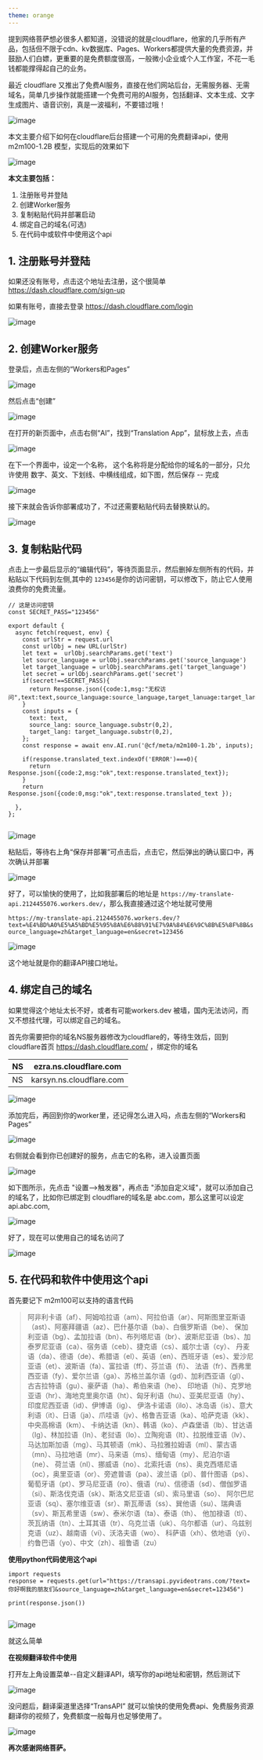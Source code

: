 ```yaml
---
theme: orange
---
```

提到网络菩萨想必很多人都知道，没错说的就是cloudflare，他家的几乎所有产品，包括但不限于cdn、kv数据库、Pages、Workers都提供大量的免费资源，并鼓励人们白嫖，更重要的是免费额度很高，一般微小企业或个人工作室，不花一毛钱都能撑得起自己的业务。

最近 cloudflare 又推出了免费AI服务，直接在他们网站后台，无需服务器、无需域名，简单几步操作就能搭建一个免费可用的AI服务，包括翻译、文本生成、文字生成图片、语音识别，真是一波福利，不要错过哦！


![image](https://github.com/jianchang512/translate-api/assets/3378335/f43c487f-a0d0-4c5b-8911-4aa04397bac2)


本文主要介绍下如何在cloudflare后台搭建一个可用的免费翻译api，使用 m2m100-1.2B 模型，实现后的效果如下

![image](https://github.com/jianchang512/translate-api/assets/3378335/26e18a0c-cb64-4149-b707-f41f9e37757f)


**本文主要包括：**

1. 注册账号并登陆
2. 创建Worker服务
3. 复制粘贴代码并部署启动
4. 绑定自己的域名(可选)
5. 在代码中或软件中使用这个api


## 1. 注册账号并登陆

如果还没有账号，点击这个地址去注册，这个很简单
https://dash.cloudflare.com/sign-up

如果有账号，直接去登录 https://dash.cloudflare.com/login

![image](https://github.com/jianchang512/translate-api/assets/3378335/4bfac0a5-08c4-472e-982b-524ff9b867a6)


## 2. 创建Worker服务

登录后，点击左侧的“Workers和Pages”

![image](https://github.com/jianchang512/translate-api/assets/3378335/1214e761-448b-4605-beab-42cfda4116e7)


然后点击“创建”

![image](https://github.com/jianchang512/translate-api/assets/3378335/da475429-7667-4057-86d6-c290023f21cb)


在打开的新页面中，点击右侧“AI”，找到“Translation App”，鼠标放上去，点击

![image](https://github.com/jianchang512/translate-api/assets/3378335/3dcaf42d-024a-49fb-beec-8d625ffb9a86)

在下一个界面中，设定一个名称， 这个名称将是分配给你的域名的一部分，只允许使用 数字、英文、下划线、中横线组成，如下图，然后保存 -- 完成


![image](https://github.com/jianchang512/translate-api/assets/3378335/34234daf-33b4-4d54-858d-fcc70714670e)



接下来就会告诉你部署成功了，不过还需要粘贴代码去替换默认的。

![image](https://github.com/jianchang512/translate-api/assets/3378335/bf7eb7fa-ad63-4862-97a5-1435ce417224)

## 3. 复制粘贴代码

点击上一步最后显示的“编辑代码”，等待页面显示，然后删掉左侧所有的代码，并粘贴以下代码到左侧,其中的 `123456`是你的访问密钥，可以修改下，防止它人使用浪费你的免费流量。

```
// 这是访问密钥
const SECRET_PASS="123456"

export default {
  async fetch(request, env) {
    const urlStr = request.url
    const urlObj = new URL(urlStr)
    let text =  urlObj.searchParams.get('text')
    let source_language = urlObj.searchParams.get('source_language')
    let target_language = urlObj.searchParams.get('target_language')
    let secret = urlObj.searchParams.get('secret')
    if(secret!==SECRET_PASS){
      return Response.json({code:1,msg:"无权访问",text:text,source_language:source_language,target_lanuage:target_language,secret:secret});
    }
    const inputs = {
      text: text,
      source_lang: source_language.substr(0,2),
      target_lang: target_language.substr(0,2),
    };
    const response = await env.AI.run('@cf/meta/m2m100-1.2b', inputs);

    if(response.translated_text.indexOf('ERROR')===0){
      return Response.json({code:2,msg:"ok",text:response.translated_text});
    }
    return Response.json({code:0,msg:"ok",text:response.translated_text });

  },
};


```
![image](https://github.com/jianchang512/translate-api/assets/3378335/754ad922-09e9-49bc-9666-128390fe758c)

粘贴后，等待右上角“保存并部署”可点击后，点击它，然后弹出的确认窗口中，再次确认并部署

![image](https://github.com/jianchang512/translate-api/assets/3378335/12e4482c-9a48-4275-ad44-3168501f760e)

好了，可以愉快的使用了，比如我部署后的地址是 `https://my-translate-api.2124455076.workers.dev/`，那么我直接通过这个地址就可使用

`https://my-translate-api.2124455076.workers.dev/?text=%E4%BD%A0%E5%A5%BD%E5%95%8A%E6%88%91%E7%9A%84%E6%9C%8B%E5%8F%8B&source_language=zh&target_language=en&secret=123456`

![image](https://github.com/jianchang512/translate-api/assets/3378335/92f06ac3-0651-4300-a452-49ec5b6fd6fe)
 
这个地址就是你的翻译API接口地址。

## 4. 绑定自己的域名

如果觉得这个地址太长不好，或者有可能workers.dev 被墙，国内无法访问，而又不想挂代理，可以绑定自己的域名。

首先你需要把你的域名NS服务器修改为cloudflare的，等待生效后，回到cloudflare首页 https://dash.cloudflare.com/ ，绑定你的域名

| NS | ezra.ns.cloudflare.com   |
| -- | ------------------------ |
| NS | karsyn.ns.cloudflare.com |

![image](https://github.com/jianchang512/translate-api/assets/3378335/d8f9e0d7-d9b1-4cb7-8bd8-6dbe24e3ab14)

添加完后，再回到你的worker里，还记得怎么进入吗，点击左侧的“Workers和Pages”

![image](https://github.com/jianchang512/translate-api/assets/3378335/cd334d2f-4ce5-445a-9d7f-6b2065d9c6cc)

右侧就会看到你已创建好的服务，点击它的名称，进入设置页面

![image](https://github.com/jianchang512/translate-api/assets/3378335/856f5464-c0d3-4e3d-8d7d-290f70f80275)
 

如下图所示，先点击 "设置-->触发器"，再点击 "添加自定义域"，就可以添加自己的域名了，比如你已绑定到 cloudflare的域名是 abc.com，那么这里可以设定 api.abc.com,

![image](https://github.com/jianchang512/translate-api/assets/3378335/c197ef89-e2c0-49c0-85af-53aa57b64ae1)

好了，现在可以使用自己的域名访问了

![image](https://github.com/jianchang512/translate-api/assets/3378335/54fbcdba-15fd-4026-b3eb-e96396de9eb4)


## 5. 在代码和软件中使用这个api

首先要记下 m2m100可以支持的语言代码


>
> 阿非利卡语（af）、阿姆哈拉语（am）、阿拉伯语（ar）、阿斯图里亚斯语（ast）、阿塞拜疆语（az）、巴什基尔语（ba）、白俄罗斯语（be）、
> 保加利亚语（bg）、孟加拉语（bn）、布列塔尼语（br）、波斯尼亚语（bs）、加泰罗尼亚语（ca）、宿务语（ceb）、捷克语（cs）、威尔士语（cy）、
> 丹麦语（da）、德语（de）、希腊语（el）、英语（en）、西班牙语（es）、爱沙尼亚语（et）、波斯语（fa）、富拉语（ff）、芬兰语（fi）、
> 法语（fr）、西弗里西亚语（fy）、爱尔兰语（ga）、苏格兰盖尔语（gd）、加利西亚语（gl）、古吉拉特语（gu）、豪萨语（ha）、希伯来语（he）、
> 印地语（hi）、克罗地亚语（hr）、海地克里奥尔语（ht）、匈牙利语（hu）、亚美尼亚语（hy）、印度尼西亚语（id）、伊博语（ig）、
> 伊洛卡诺语（ilo）、冰岛语（is）、意大利语（it）、日语（ja）、爪哇语（jv）、格鲁吉亚语（ka）、哈萨克语（kk）、中央高棉语（km）、
> 卡纳达语（kn）、韩语（ko）、卢森堡语（lb）、甘达语（lg）、林加拉语（ln）、老挝语（lo）、立陶宛语（lt）、拉脱维亚语（lv）、
> 马达加斯加语（mg）、马其顿语（mk）、马拉雅拉姆语（ml）、蒙古语（mn）、马拉地语（mr）、马来语（ms）、缅甸语（my）、尼泊尔语（ne）、
> 荷兰语（nl）、挪威语（no）、北索托语（ns）、奥克西塔尼语（oc），奥里亚语（or）、旁遮普语（pa）、波兰语（pl）、普什图语（ps）、
> 葡萄牙语（pt）、罗马尼亚语（ro）、俄语（ru）、信德语（sd）、僧伽罗语（si）、斯洛伐克语（sk）、斯洛文尼亚语（sl）、索马里语（so）、
> 阿尔巴尼亚语（sq）、塞尔维亚语（sr）、斯瓦蒂语（ss）、巽他语（su）、瑞典语（sv）、斯瓦希里语（sw）、泰米尔语（ta）、泰语（th）、
> 他加禄语（tl）、茨瓦纳语（tn）、土耳其语（tr）、乌克兰语（uk）、乌尔都语（ur）、乌兹别克语（uz）、越南语（vi）、沃洛夫语（wo）、
> 科萨语（xh）、依地语（yi）、约鲁巴语（yo）、中文（zh）、祖鲁语（zu）
> 


**使用python代码使用这个api**


```
import requests
response = requests.get(url="https://transapi.pyvideotrans.com/?text=你好啊我的朋友们&source_language=zh&target_language=en&secret=123456")

print(response.json())


```

![image](https://github.com/jianchang512/translate-api/assets/3378335/4c0d811b-0c4a-45dc-b246-3d2dfbaab772)

就这么简单

**在视频翻译软件中使用**

打开左上角设置菜单--自定义翻译API，填写你的api地址和密钥，然后测试下


![image](https://github.com/jianchang512/translate-api/assets/3378335/84c970be-b1ca-4312-8ee8-ef3a8980620b)

没问题后，翻译渠道里选择“TransAPI” 就可以愉快的使用免费api、免费服务资源翻译你的视频了，免费额度一般每月也足够使用了。

![image](https://github.com/jianchang512/translate-api/assets/3378335/5f630643-15cb-4f93-a621-47b3f331d4d1)

**再次感谢网络菩萨。**

